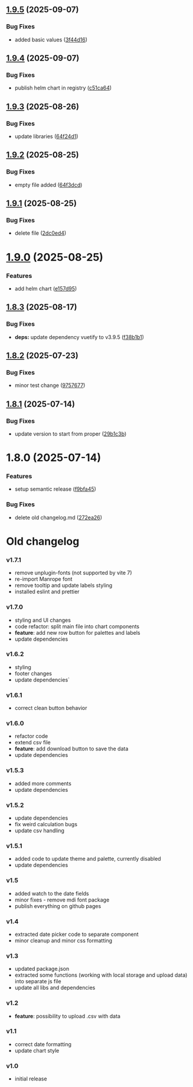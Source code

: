 ## [1.9.5](https://github.com/gkalian/timeline-generator/compare/v1.9.4...v1.9.5) (2025-09-07)


### Bug Fixes

* added basic values ([3f44d16](https://github.com/gkalian/timeline-generator/commit/3f44d1615771157112b47cb76ea3610ce567795b))

## [1.9.4](https://github.com/gkalian/timeline-generator/compare/v1.9.3...v1.9.4) (2025-09-07)


### Bug Fixes

* publish helm chart in registry ([c51ca64](https://github.com/gkalian/timeline-generator/commit/c51ca640fb93ed1db5e9c38d07d7db44f1c0daf7))

## [1.9.3](https://github.com/gkalian/timeline-generator/compare/v1.9.2...v1.9.3) (2025-08-26)


### Bug Fixes

* update libraries ([64f24d1](https://github.com/gkalian/timeline-generator/commit/64f24d17566d775b844ec0c61639a8e85c39f5e8))

## [1.9.2](https://github.com/gkalian/timeline-generator/compare/v1.9.1...v1.9.2) (2025-08-25)


### Bug Fixes

* empty file added ([64f3dcd](https://github.com/gkalian/timeline-generator/commit/64f3dcdb2d789ab69270b75cb00a1022e1c12758))

## [1.9.1](https://github.com/gkalian/timeline-generator/compare/v1.9.0...v1.9.1) (2025-08-25)


### Bug Fixes

* delete file ([2dc0ed4](https://github.com/gkalian/timeline-generator/commit/2dc0ed4ff9443dd8522f0b3372758e9de801ad2b))

# [1.9.0](https://github.com/gkalian/timeline-generator/compare/v1.8.3...v1.9.0) (2025-08-25)


### Features

* add helm chart ([e157d95](https://github.com/gkalian/timeline-generator/commit/e157d95300e85fef4ad7ccb1c3976d3a16f955be))

## [1.8.3](https://github.com/gkalian/timeline-generator/compare/v1.8.2...v1.8.3) (2025-08-17)


### Bug Fixes

* **deps:** update dependency vuetify to v3.9.5 ([f38b1b1](https://github.com/gkalian/timeline-generator/commit/f38b1b18b005a5e21b3b592f2be352c71de60511))

## [1.8.2](https://github.com/gkalian/timeline-generator/compare/v1.8.1...v1.8.2) (2025-07-23)


### Bug Fixes

* minor test change ([9757677](https://github.com/gkalian/timeline-generator/commit/9757677374d527235bbcd38e84fd15095e3efdc9))

## [1.8.1](https://github.com/gkalian/timeline-generator/compare/v1.8.0...v1.8.1) (2025-07-14)


### Bug Fixes

* update version to start from proper ([29b1c3b](https://github.com/gkalian/timeline-generator/commit/29b1c3b61b9683d0d7fed5533fb08500f8e5366f))

# 1.8.0 (2025-07-14)


### Features

* setup semantic release ([f9bfa45](https://github.com/gkalian/timeline-generator/commit/f9bfa457433cd3653892f9a8c89bb61175ff66fc))

### Bug Fixes

* delete old changelog.md ([272ea26](https://github.com/gkalian/timeline-generator/commit/272ea2634bdf1ea58bbba6e99278fa02b246ce16))

# Old changelog

### v1.7.1
  - remove unplugin-fonts (not supported by vite 7)
  - re-import Manrope font
  - remove tooltip and update labels styling
  - installed eslint and prettier

### v1.7.0
  - styling and UI changes
  - code refactor: split main file into chart components
  - **feature**: add new row button for palettes and labels
  - update dependencies

### v1.6.2
  - styling
  - footer changes
  - update dependencies`

### v1.6.1
  - correct clean button behavior

### v1.6.0
  - refactor code
  - extend csv file
  - **feature**: add download button to save the data
  - update dependencies

### v1.5.3
  - added more comments
  - update dependencies

### v1.5.2
  - update dependencies
  - fix weird calculation bugs
  - update csv handling

### v1.5.1
  - added code to update theme and palette, currently disabled
  - update dependencies

### v1.5
  - added watch to the date fields
  - minor fixes - remove mdi font package
  - publish everything on github pages

### v1.4
  - extracted date picker code to separate component
  - minor cleanup and minor css formatting

### v1.3
  - updated package.json
  - extracted some functions (working with local storage and upload data) into separate js file
  - update all libs and dependencies

### v1.2
  - **feature**: possibility to upload .csv with data

### v1.1
  - correct date formatting
  - update chart style

### v1.0
  - initial release
